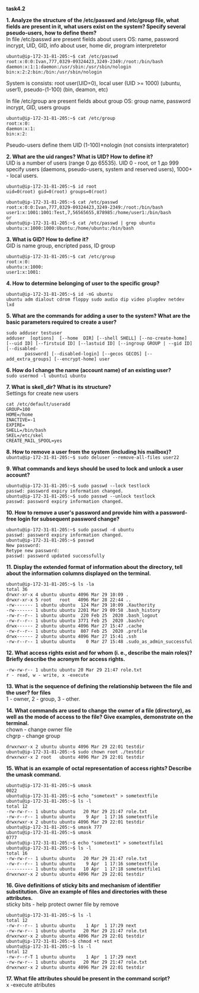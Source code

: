 **task4.2**

**1. Analyze the structure of the /etc/passwd and /etc/group file, what fields are
present in it, what users exist on the system? Specify several pseudo-users, how to
define them?**  
In file /etc/passwd are present fields about users OS: name, password incrypt, UID, GID, info about user, home dir, program interpretetor
```
ubuntu@ip-172-31-81-205:~$ cat /etc/passwd
root:x:0:0:Ivan,777,0329-09324423,3249-2349:/root:/bin/bash
daemon:x:1:1:daemon:/usr/sbin:/usr/sbin/nologin
bin:x:2:2:bin:/bin:/usr/sbin/nologin
```
System is consists: root user(UID=0), local user (UID >= 1000) (ubuntu, user1), pseudo-(1-100) (bin, deamon, etc)  

In file /etc/group are present fields about group OS: group name, password incrypt, GID, users groups  
```
ubuntu@ip-172-31-81-205:~$ cat /etc/group
root:x:0:
daemon:x:1:
bin:x:2:
```
Pseudo-users define them UID (1-100)+nologin (not consists interpratetor)  

**2. What are the uid ranges? What is UID? How to define it?**  
UID is a number of users (range 0 до 65535). UID 0 - root, от 1 до 999 specify users (daemons, pseudo-users, system and reserved users), 1000+ - local users.
```
ubuntu@ip-172-31-81-205:~$ id root
uid=0(root) gid=0(root) groups=0(root)
```
```
ubuntu@ip-172-31-81-205:~$ cat /etc/passwd
root:x:0:0:Ivan,777,0329-09324423,3249-2349:/root:/bin/bash
user1:x:1001:1001:Test,7,56565655,878985:/home/user1:/bin/bash
or
ubuntu@ip-172-31-81-205:~$ cat /etc/passwd | grep ubuntu
ubuntu:x:1000:1000:Ubuntu:/home/ubuntu:/bin/bash
```

**3. What is GID? How to define it?**  
GID is name group, encripted pass, ID group  
```
ubuntu@ip-172-31-81-205:~$ cat /etc/group
root:x:0:
ubuntu:x:1000:
user1:x:1001:
```

**4. How to determine belonging of user to the specific group?**  
```
ubuntu@ip-172-31-81-205:~$ id -nG ubuntu
ubuntu adm dialout cdrom floppy sudo audio dip video plugdev netdev lxd
```

**5. What are the commands for adding a user to the system? What are the basic
parameters required to create a user?**  
```
sudo adduser testuser
adduser  [options]  [--home  DIR] [--shell SHELL] [--no-create-home] [--uid ID] [--firstuid ID] [--lastuid ID] [--ingroup GROUP | --gid ID] [--disabled-
       password] [--disabled-login] [--gecos GECOS] [--add_extra_groups] [--encrypt-home] user
```

**6. How do I change the name (account name) of an existing user?**  
```sudo usermod -l ubuntu1 ubuntu```

**7. What is skell_dir? What is its structure?**  
Settings for create new users  
```
cat /etc/default/useradd
GROUP=100
HOME=/home
INACTIVE=-1
EXPIRE=
SHELL=/bin/bash
SKEL=/etc/skel
CREATE_MAIL_SPOOL=yes
```

**8. How to remove a user from the system (including his mailbox)?**  
```ubuntu@ip-172-31-81-205:~$ sudo deluser --remove-all-files user22```

**9. What commands and keys should be used to lock and unlock a user account?**  
```
ubuntu@ip-172-31-81-205:~$ sudo passwd --lock testlock
passwd: password expiry information changed.
ubuntu@ip-172-31-81-205:~$ sudo passwd --unlock testlock
passwd: password expiry information changed.
```

**10. How to remove a user's password and provide him with a password-free login 
for subsequent password change?**  
```
ubuntu@ip-172-31-81-205:~$ sudo passwd -d ubuntu
passwd: password expiry information changed.
ubuntu@ip-172-31-81-205:~$ passwd
New password:
Retype new password:
passwd: password updated successfully
```

**11. Display the extended format of information about the directory, tell about the
information columns displayed on the terminal.**  
```
ubuntu@ip-172-31-81-205:~$ ls -la
total 36
drwxr-xr-x 4 ubuntu ubuntu 4096 Mar 29 10:09 .
drwxr-xr-x 5 root   root   4096 Mar 28 22:44 ..
-rw------- 1 ubuntu ubuntu  124 Mar 29 10:09 .Xauthority
-rw------- 1 ubuntu ubuntu 2201 Mar 29 09:58 .bash_history
-rw-r--r-- 1 ubuntu ubuntu  220 Feb 25  2020 .bash_logout
-rw-r--r-- 1 ubuntu ubuntu 3771 Feb 25  2020 .bashrc
drwx------ 2 ubuntu ubuntu 4096 Mar 27 15:47 .cache
-rw-r--r-- 1 ubuntu ubuntu  807 Feb 25  2020 .profile
drwx------ 2 ubuntu ubuntu 4096 Mar 27 15:41 .ssh
-rw-r--r-- 1 ubuntu ubuntu    0 Mar 27 15:48 .sudo_as_admin_successful
```

**12. What access rights exist and for whom (i. e., describe the main roles)? Briefly
describe the acronym for access rights.**  
```
-rw-rw-r-- 1 ubuntu ubuntu 20 Mar 29 21:47 role.txt
r - read, w - write, x -execute
```

**13. What is the sequence of defining the relationship between the file and the user?
for files**  
1 - owner, 2 - group, 3 - other.  

**14. What commands are used to change the owner of a file (directory), as well as
the mode of access to the file? Give examples, demonstrate on the terminal.**  
chown - change owner file  
chgrp - change group  
```
drwxrwxr-x 2 ubuntu ubuntu 4096 Mar 29 22:01 testdir
ubuntu@ip-172-31-81-205:~$ sudo chown root ./testdir
drwxrwxr-x 2 root   ubuntu 4096 Mar 29 22:01 testdir
```

**15. What is an example of octal representation of access rights? Describe the
umask command.**  
```
ubuntu@ip-172-31-81-205:~$ umask
0022
ubuntu@ip-172-31-81-205:~$ echo "sometext" > sometextfile
ubuntu@ip-172-31-81-205:~$ ls -l
total 12
-rw-rw-r-- 1 ubuntu ubuntu   20 Mar 29 21:47 role.txt
-rw-r--r-- 1 ubuntu ubuntu    9 Apr  1 17:16 sometextfile
drwxrwxr-x 2 ubuntu ubuntu 4096 Mar 29 22:01 testdir
ubuntu@ip-172-31-81-205:~$ umask 777
ubuntu@ip-172-31-81-205:~$ umask
0777
ubuntu@ip-172-31-81-205:~$ echo "sometext1" > sometextfile1
ubuntu@ip-172-31-81-205:~$ ls -l
total 16
-rw-rw-r-- 1 ubuntu ubuntu   20 Mar 29 21:47 role.txt
-rw-r--r-- 1 ubuntu ubuntu    9 Apr  1 17:16 sometextfile
---------- 1 ubuntu ubuntu   10 Apr  1 17:18 sometextfile1
drwxrwxr-x 2 ubuntu ubuntu 4096 Mar 29 22:01 testdir
```
**16. Give definitions of sticky bits and mechanism of identifier substitution. Give
an example of files and directories with these attributes.**  
sticky bits - help protect owner file by remove  
```
ubuntu@ip-172-31-81-205:~$ ls -l
total 12
-rw-r--r-- 1 ubuntu ubuntu    1 Apr  1 17:29 next
-rw-rw-r-- 1 ubuntu ubuntu   20 Mar 29 21:47 role.txt
drwxrwxr-x 2 ubuntu ubuntu 4096 Mar 29 22:01 testdir
ubuntu@ip-172-31-81-205:~$ chmod +t next
ubuntu@ip-172-31-81-205:~$ ls -l
total 12
-rw-r--r-T 1 ubuntu ubuntu    1 Apr  1 17:29 next
-rw-rw-r-- 1 ubuntu ubuntu   20 Mar 29 21:47 role.txt
drwxrwxr-x 2 ubuntu ubuntu 4096 Mar 29 22:01 testdir
```

**17. What file attributes should be present in the command script?**    
x -execute atributes
